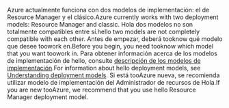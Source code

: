 <span data-ttu-id="26da0-101">Azure actualmente funciona con dos modelos de implementación: el de Resource Manager y el clásico.</span><span class="sxs-lookup"><span data-stu-id="26da0-101">Azure currently works with two deployment models: Resource Manager and classic.</span></span> <span data-ttu-id="26da0-102">Hola dos modelos no son totalmente compatibles entre sí.</span><span class="sxs-lookup"><span data-stu-id="26da0-102">hello two models are not completely compatible with each other.</span></span> <span data-ttu-id="26da0-103">Antes de empezar, deberá tooknow qué modelo que desee toowork en.</span><span class="sxs-lookup"><span data-stu-id="26da0-103">Before you begin, you need tooknow which model that you want toowork in.</span></span> <span data-ttu-id="26da0-104">Para obtener información acerca de los modelos de implementación de hello, consulte [descripción de los modelos de implementación](../articles/resource-manager-deployment-model.md).</span><span class="sxs-lookup"><span data-stu-id="26da0-104">For information about hello deployment models, see [Understanding deployment models](../articles/resource-manager-deployment-model.md).</span></span> <span data-ttu-id="26da0-105">Si está tooAzure nueva, se recomienda utilizar modelo de implementación del Administrador de recursos de Hola.</span><span class="sxs-lookup"><span data-stu-id="26da0-105">If you are new tooAzure, we recommend that you use hello Resource Manager deployment model.</span></span>

